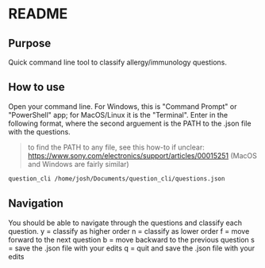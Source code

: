 # README

## Purpose
Quick command line tool to classify allergy/immunology questions.

## How to use

Open your command line. For Windows, this is "Command Prompt" or "PowerShell" app; for MacOS/Linux it is the "Terminal".
Enter in the following format, where the second arguement is the PATH to the .json file with the questions.

> to find the PATH to any file, see this how-to if unclear: https://www.sony.com/electronics/support/articles/00015251
> (MacOS and Windows are fairly similar)

```zsh
question_cli /home/josh/Documents/question_cli/questions.json
```

## Navigation
You should be able to navigate through the questions and classify each question.
y = classify as higher order
n = classify as lower order
f = move forward to the next question
b = move backward to the previous question
s = save the .json file with your edits
q = quit and save the .json file with your edits


